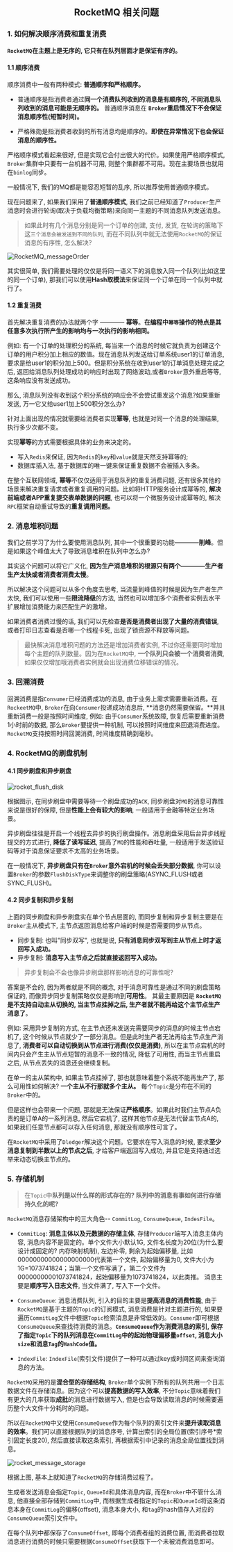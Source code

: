 ## <center>RocketMQ 相关问题</center>

### 1. 如何解决顺序消费和重复消费

**`RocketMQ`在主题上是无序的, 它只有在队列层面才是保证有序的。** 


#### 1.1 顺序消费

顺序消费中一般有两种模式: **普通顺序和严格顺序。**

- 普通顺序是指消费者通过**同一个消费队列收到的消息是有顺序的, 不同消息队列收到的消息可能是无顺序的。**
普通顺序消息在 **`Broker`重启情况下不会保证消息顺序性(短暂时间)。**

- 严格殊勋是指消费者收到的所有消息均是顺序的。**即使在异常情况下也会保证消息的顺序性。**

严格顺序模式看起来很好, 但是实现它会付出很大的代价。如果使用严格顺序模式, `Broker`集群中只要有一台机器不可用, 则整个集群都不可用。现在主要场景也就用在`binlog`同步。

一般情况下, 我们的MQ都是能容忍短暂的乱序, 所以推荐使用普通顺序模式。

现在问题来了, 如果我们采用了**普通顺序模式**, 我们之前已经知道了`Producer`生产消息时会进行轮询(取决于负载均衡策略)来向同一主题的不同消息队列发送消息。

> 如果此时有几个消息分别是同一个订单的创建, 支付, 发货, 在轮询的策略下这`三个消息会被发送到不同的队列`, 而在不同队列中就无法使用`RocketMQ`的保证消息的有序性, 怎么解决?

![RocketMQ_messageOrder](/distributed/MQ/img/RocketMQ_messageOrder.jpg)

其实很简单, 我们需要处理的仅仅是将同一语义下的消息放入同一个队列(比如这里的同一个订单), 那我们可以使用**Hash取模法**来保证同一个订单在同一个队列中就行了。

#### 1.2 重复消费

首先解决重复消费的办法就两个字 ———— **幂等**。**在编程中`幂等`操作的特点是其任意多次执行所产生的影响均与一次执行的影响相同。**

例如: 有一个订单的处理积分的系统, 每当来一个消息的时候它就负责为创建这个订单的用户积分加上相应的数值。现在消息队列发送给订单系统user1的订单消息, 要求是给user1的积分加上500。但是积分系统在收到user1的订单消息处理完成之后, 返回给消息队列处理成功的响应时出现了网络波动,或者`Broker`意外重启等等, 这条响应没有发送成功。

那么, 消息队列没有收到这个积分系统的响应会不会尝试重发这个消息?如果重新发送, 万一它又给user1加上500积分怎么办?

针对上面出现的情况就需要给消费者实现**幂等**, 也就是对同一个消息的处理结果, 执行多少次都不变。

实现**幂等**的方式需要根据具体的业务来决定的。

- 写入`Redis`来保证, 因为`Redis`的`key`和`value`就是天然支持幂等的;
- 数据库插入法, 基于数据库的唯一键来保证重复数据不会被插入多条。

在整个互联网领域, **幂等**不仅仅适用于消息队列的重复消费问题, 还有很多其他的场景来解决重复请求或者重复调用的问题。比如将HTTP服务设计成幂等的, **解决前端或者APP重复提交表单数据的问题**, 也可以将一个微服务设计成幂等的, 解决`RPC`框架自动重试导致的**重复调用问题。**

### 2. 消息堆积问题

我们之前学习了为什么要使用消息队列, 其中一个很重要的功能————**削峰**。但是如果这个峰值太大了导致消息堆积在队列中怎么办?

其实这个问题可以将它广义化, **因为生产消息堆积的根源只有两个————生产者生产太快或者消费者消费太慢**。

所以解决这个问题可以从多个角度去思考, 当流量到峰值的时候是因为生产者生产太快, 我们可以使用一些**限流降级**的方法, 当然也可以增加多个消费者实例去水平扩展增加消费能力来匹配生产的激增。

如果消费者消费过慢的话, 我们可以先检查**是否是消费者出现了大量的消费错误**, 或者打印日志查看是否哪一个线程卡死, 出现了锁资源不释放等问题。

> 最快解决消息堆积问题的方法还是增加消费者实例, 不过你还需要同时增加每个主题的队列数量。因为在`RocketMQ`中, **一个队列只会被一个消费者消费**, 如果仅仅增加哦消费者实例就会出现消费位移错误的情况。

### 3. 回溯消费

回溯消费是指`Consumer`已经消费成功的消息, 由于业务上需求需要重新消费。在`RockeetMQ`中, `Broker`在向`Consumer`投递成功消息后, **消息仍然需要保留。**并且重新消费一般是按照时间维度, 例如: 由于`Consumer`系统故障, 恢复后需要重新消费1小时前的数据, 那么`Broker`要提供一种机制, 可以按照时间维度来回退消费进度。`RocketMQ`支持按照时间回溯消费, 时间维度精确到毫秒。

### 4. RocketMQ的刷盘机制

#### 4.1 同步刷盘和异步刷盘

![rocket_flush_disk](/distributed/MQ/img/rocket_flush_disk.jpg)

根据图示, 在同步刷盘中需要等待一个刷盘成功的`ACK`, 同步刷盘对`MQ`的消息可靠性来说是很好的保障, 但是**性能上会有较大的影响**, 一般适用于金融等特定业务场景。

异步刷盘往往是开启一个线程去异步的执行刷盘操作。消息刷盘采用后台异步线程提交的方式进行, **降低了读写延迟**, 提高了`MQ`的性能和吞吐量, 一般适用于发送验证码等对于消息保证要求不太高的业务场景。

在一般情况下, **异步刷盘只有在`Broker`意外宕机的时候会丢失部分数据**, 你可以设置`Broker`的参数`FlushDiskType`来调整你的刷盘策略(ASYNC_FLUSH或者SYNC_FLUSH)。

#### 4.2 同步复制和异步复制

上面的同步刷盘和异步刷盘实在单个节点层面的, 而同步复制和异步复制主要是在`Broker`主从模式下, 主节点返回消息给客户端的时候是否需要同步从节点。

- 同步复制: 也叫"同步双写", 也就是说, **只有消息同步双写到主从节点上时才返回写入成功。**
- 异步复制: **消息写入主节点之后就直接返回写入成功。**

> 异步复制会不会也像异步刷盘那样影响消息的可靠性呢?

答案是不会的, 因为两者就是不同的概念, 对于消息可靠性是通过不同的刷盘策略保证的, 而像异步同步复制策略仅仅是影响到**可用性**。
其最主要原因是 **`RocketMQ`是不支持自动主从切换的, 当主节点挂掉之后, 生产者就不能再给这个主节点生产消息了**。

例如: 采用异步复制的方式, 在主节点还未发送完需要同步的消息的时候主节点宕机了, 这个时候从节点就少了一部分消息。但是此时生产者无法再给主节点生产消息了, **消费者可以自动切换到从节点进行消费(仅仅是消费)**, 所以在主节点宕机的时间内只会产生主从节点短暂的消息不一致的情况, 降低了可用性, 而当主节点重启之后, 从节点丢失的消息还会继续复制。

在单一的主从架构中, 如果主节点挂掉了, 那也就意味着整个系统不能再生产了, 那么可用性如何解决? **一个主从不行那就多个主从。** 每个`Topic`是分布在不同的`Broker`中的。

但是这样也会带来一个问题, 那就是无法保证**严格顺序**。如果此时我们主节点A负责的是订单A的一系列消息, 然后它宕机了, 这样其他节点是无法代替主节点A的, 如果我们任意节点都可以存入任何消息, 那就没有顺序性可言了。

在`RocketMQ`中采用了`Dledger`解决这个问题。它要求在写入消息的时候, 要求**至少消息复制到半数以上的节点之后**, 才给客户端返回写入成功, 并且它是支持通过选举来动态切换主节点的。

### 5. 存储机制

> 在`Topic`中**队列是以什么样的形式存在的? 队列中的消息有事如何进行存储持久化的呢?**

`RocketMQ`消息存储架构中的三大角色-- `CommitLog`, `ConsumeQueue`, `IndesFile`。

- `CommitLog`: **消息主体以及元数据的存储主体**, 存储`Producer`端写入消息主体内容, 消息内容不是固定的。单个文件大小默认1G, 文件名长度为20位(为什么要设计成固定的? 内存映射机制), 左边补零, 剩余为起始偏移量, 比如00000000000000000000代表第一个文件, 起始偏移量为0, 文件大小为1G=1073741824；当第一个文件写满了，第二个文件为00000000001073741824，起始偏移量为1073741824，以此类推。 消息主要是**顺序写入日志文件**, 当文件满了, 写入下一个文件。

- `ConsumeQueue`: 消息消费队列, 引入的目的主要是**提高消息的消费性能**, 由于`RocketMQ`是基于主题的`Topic`的订阅模式, 消息消费是针对主题进行的, 如果要遍历`CommitLog`文件中根据`Topic`检索消息是非常低效的。`Consumer`即可根据`ConsumeQueue`来查找待消费的消息。**`ConsumeQueue`作为消费消息的索引, 保存了指定`Topic`下的队列消息在`CommitLog`中的起始物理偏移量`offset`, 消息大小`size`和消息`Tag`的`HashCode`值。**

- `IndexFile`: `IndexFile`(索引文件)提供了一种可以通过key或时间区间来查询消息的方法。

`RocketMQ`采用的是**混合型的存储结构**, `Broker`单个实例下所有的队列共用一个日志数据文件在存储消息。因为这个可以**提高数据的写入效率**, 不分`Topic`意味着我们有更大的几率获取**成批**的消息进行数据写入, 但是也会导致读取消息的时候需要遍历整个大文件十分耗时的问题。

所以在`RocketMQ`中又使用`ConsumeQueue`作为每个队列的索引文件来**提升读取消息的效率**。我们可以直接根据队列的消息序号, 计算出索引的全局位置(索引序号*索引固定长度20), 然后直接读取这条索引, 再根据索引中记录的消息全局位置找到消息。

![rocket_message_storage](distributed/MQ/img/rocket_message_storage.jpg)

根据上图, 基本上就知道了`RocketMQ`的存储消费过程了。

生成者发送消息会指定`Topic`, `QueueId`和具体消息内容, 而在`Broker`中不管什么消息, 他直接全部存储到`CommitLog`中, 而根据生成者指定的`Topic`和`QueueId`将这条消息本身在`CommitLog`的偏移(offset), 消息本身大小, 和`tag`的hash值存入对应的`ConsumeQueue`索引文件中。

在每个队列中都保存了`ConsumeOffset`, 即每个消费者组的消费位置, 而消费者拉取消息进行消费的时候只需要根据`ConsumeOffset`获取下一个未被消费消息即可。